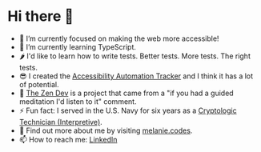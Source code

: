 # Hi there 👋

- 🔭 I’m currently focused on making the web more accessible!
- 🌱 I’m currently learning TypeScript.
- 🌶 I'd like to learn how to write tests. Better tests. More tests. The right tests.
- 😎 I created the [Accessibility Automation Tracker](https://a11y-automation.dev/) and I think it has a lot of potential.
- 🧘 [The Zen Dev](https://thezen.dev) is a project that came from a "if you had a guided meditation I'd listen to it" comment.
- ⚡ Fun fact: I served in the U.S. Navy for six years as a [Cryptologic Technician (Interpretive)](https://www.navy.com/careers/cryptologic-technician).
- 🦚 Find out more about me by visiting [melanie.codes](https://melanie.codes).
- 📫 How to reach me: [LinkedIn](https://www.linkedin.com/in/melaniesumner/)

<img src="https://github-readme-stats.vercel.app/api?username=melsumner&&show_icons=true" alt="" role="presentation" />
